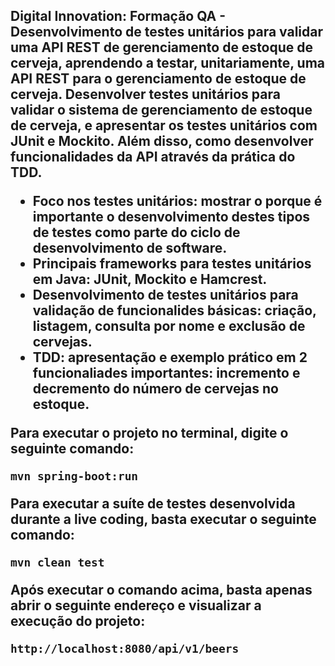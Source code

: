 <h2>Digital Innovation: Formação QA  - 
Desenvolvimento de testes unitários para validar uma API REST de gerenciamento de estoque de cerveja, aprendendo a testar, unitariamente, uma API REST para o gerenciamento de estoque de cerveja. Desenvolver testes unitários para validar o sistema de gerenciamento de estoque de cerveja, e apresentar os testes unitários com JUnit e Mockito. Além disso, como desenvolver funcionalidades da API através da prática do TDD.


* Foco nos testes unitários: mostrar o porque é importante o desenvolvimento destes tipos de testes como parte do ciclo de desenvolvimento de software.
* Principais frameworks para testes unitários em Java: JUnit, Mockito e Hamcrest. 
* Desenvolvimento de testes unitários para validação de funcionalides básicas: criação, listagem, consulta por nome e exclusão de cervejas.
* TDD: apresentação e exemplo prático em 2 funcionaliades importantes: incremento e decremento do número de cervejas no estoque.

Para executar o projeto no terminal, digite o seguinte comando:

```shell script
mvn spring-boot:run 
```

Para executar a suíte de testes desenvolvida durante a live coding, basta executar o seguinte comando:

```shell script
mvn clean test
```

Após executar o comando acima, basta apenas abrir o seguinte endereço e visualizar a execução do projeto:

```
http://localhost:8080/api/v1/beers
```






